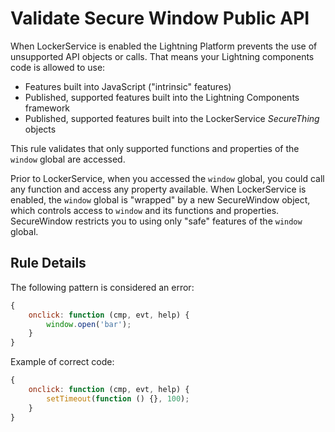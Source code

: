 # Validate Secure Window Public API

When LockerService is enabled the Lightning Platform prevents the use of unsupported API objects or calls. That means your Lightning components code is allowed to use:

- Features built into JavaScript ("intrinsic" features)
- Published, supported features built into the Lightning Components framework
- Published, supported features built into the LockerService _SecureThing_ objects

This rule validates that only supported functions and properties of the `window` global are accessed.

Prior to LockerService, when you accessed the `window` global, you could call any function and access any property available. When LockerService is enabled, the `window` global is "wrapped" by a new SecureWindow object, which controls access to `window` and its functions and properties. SecureWindow restricts you to using only "safe" features of the `window` global.

## Rule Details

The following pattern is considered an error:

```js
{
    onclick: function (cmp, evt, help) {
        window.open('bar');
    }
}
```

Example of correct code:

```js
{
    onclick: function (cmp, evt, help) {
        setTimeout(function () {}, 100);
    }
}
```
